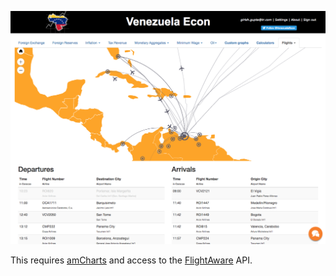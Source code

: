 ![Airport/Flight Tracker](https://raw.githubusercontent.com/jammastergirish/AirportFlightTracker/master/Screen%20Shot%202018-02-11%20at%2011.42.58.png)

This requires [amCharts](https://www.amcharts.com/) and access to the [FlightAware](https://www.flightaware.com) API.

